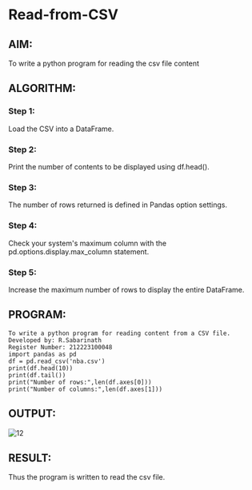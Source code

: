 # Read-from-CSV

## AIM:
To write a python program for reading the csv file content
## ALGORITHM:
### Step 1:
Load the CSV into a DataFrame.

### Step 2:
Print the number of contents to be displayed using df.head().

### Step 3:
The number of rows returned is defined in Pandas option settings.

### Step 4:
Check your system's maximum column with the pd.options.display.max_column statement.

### Step 5:
Increase the maximum number of rows to display the entire DataFrame.

## PROGRAM:
```
To write a python program for reading content from a CSV file.
Developed by: R.Sabarinath
Register Number: 212223100048
import pandas as pd
df = pd.read_csv('nba.csv')
print(df.head(10))
print(df.tail())
print("Number of rows:",len(df.axes[0]))
print("Number of columns:",len(df.axes[1]))
```
## OUTPUT:
![12](https://github.com/Sabari-2005/Read-from-CSV/assets/139338709/bb4ceb12-61b3-4a75-bea9-6bb4aec31cfe)


## RESULT:
Thus the program is written to read the csv file.
